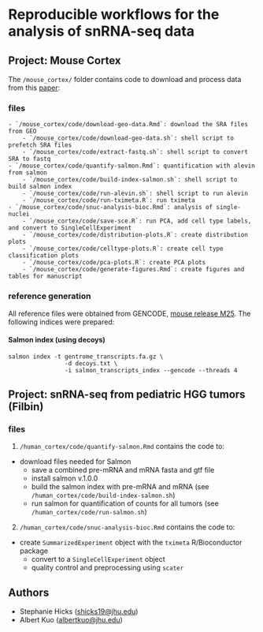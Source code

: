 # Reproducible workflows for the analysis of snRNA-seq data


## Project: Mouse Cortex 

The `/mouse_cortex/` folder contains code to download and process data from this [paper](https://www.nature.com/articles/s41587-020-0465-8): 

### files 

    - `/mouse_cortex/code/download-geo-data.Rmd`: download the SRA files from GEO
        - `/mouse_cortex/code/download-geo-data.sh`: shell script to prefetch SRA files
        - `/mouse_cortex/code/extract-fastq.sh`: shell script to convert SRA to fastq
    - `/mouse_cortex/code/quantify-salmon.Rmd`: quantification with alevin from salmon
        - `/mouse_cortex/code/build-index-salmon.sh`: shell script to build salmon index
        - `/mouse_cortex/code/run-alevin.sh`: shell script to run alevin
        - `/mouse_cortex/code/run-tximeta.R`: run tximeta
    - `/mouse_cortex/code/snuc-analysis-bioc.Rmd`: analysis of single-nuclei
        - `/mouse_cortex/code/save-sce.R`: run PCA, add cell type labels, and convert to SingleCellExperiment
        - `/mouse_cortex/code/distribution-plots.R`: create distribution plots
        - `/mouse_cortex/code/celltype-plots.R`: create cell type classification plots
        - `/mouse_cortex/code/pca-plots.R`: create PCA plots
        - `/mouse_cortex/code/generate-figures.Rmd`: create figures and tables for manuscript

### reference generation

All reference files were obtained from GENCODE, [mouse release M25](https://www.gencodegenes.org/mouse/release_M25.html). 
The following indices were prepared:

#### Salmon index (using decoys)

```
salmon index -t gentrome_transcripts.fa.gz \
                -d decoys.txt \
                -i salmon_transcripts_index --gencode --threads 4
```


## Project: snRNA-seq from pediatric HGG tumors (Filbin)

### files 
1. `/human_cortex/code/quantify-salmon.Rmd` contains the code to:
- download files needed for Salmon
    - save a combined pre-mRNA and mRNA fasta and gtf file 
    - install salmon v.1.0.0
    - build the salmon index with pre-mRNA and mRNA (see `/human_cortex/code/build-index-salmon.sh`)
    - run salmon for quantification of counts for all tumors (see `/human_cortex/code/run-salmon.sh`)
    
2. `/human_cortex/code/snuc-analysis-bioc.Rmd` contains the code to: 
- create `SummarizedExperiment` object with the `tximeta` R/Bioconductor package
    - convert to a `SingleCellExperiment` object
    - quality control and preprocessing using `scater`

## Authors

* Stephanie Hicks (shicks19@jhu.edu)
* Albert Kuo (albertkuo@jhu.edu)